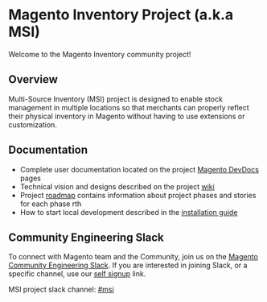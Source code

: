 # Magento Inventory Project (a.k.a MSI)

Welcome to the Magento Inventory community project!

## Overview

Multi-Source Inventory (MSI) project is designed to enable stock management in multiple locations so that merchants can properly reflect their physical inventory in Magento without having to use extensions or customization.

## Documentation

- Complete user documentation located on the project [Magento DevDocs](https://devdocs.magento.com/guides/v2.3/inventory/) pages
- Technical vision and designs described on the project [wiki](https://github.com/magento/inventory/wiki) 
- Project [roadmap](https://github.com/magento/inventory/wiki/MSI-Roadmap) contains information about project phases and stories for each phase rth
- How to start local development described in the [installation guide](https://github.com/magento/inventory/wiki/Metapackage-Installation-Guide)

## Community Engineering Slack

To connect with Magento team and the Community, join us on the [Magento Community Engineering Slack](https://magentocommeng.slack.com). 
If you are interested in joining Slack, or a specific channel, use our [self signup](https://opensource.magento.com/slack) link.

MSI project slack channel: [#msi](https://magentocommeng.slack.com/archives/C5FU5E2HY)

